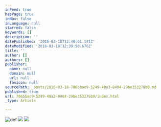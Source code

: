 ```yaml
---
inFeed: true
hasPage: true
inNav: false
inLanguage: null
starred: false
keywords: []
description: ''
datePublished: '2016-03-18T12:40:01.141Z'
dateModified: '2016-03-18T12:39:50.670Z'
title: ''
author: []
authors: []
publisher:
  name: null
  domain: null
  url: null
  favicon: null
sourcePath: _posts/2016-03-18-706bbac9-5249-40a3-8404-29be353278b9.md
published: true
url: 706bbac9-5249-40a3-8404-29be353278b9/index.html
_type: Article

---
```

![def](https://the-grid-user-content.s3-us-west-2.amazonaws.com/f939fb92-d690-4552-96f2-6db1fbec4560.jpg)
![](https://the-grid-user-content.s3-us-west-2.amazonaws.com/e66367d9-e027-4b38-815b-f27734419f38.jpg)
![](https://the-grid-user-content.s3-us-west-2.amazonaws.com/c578c689-c3fc-46d6-825c-68f6e8f836cc.jpg)
